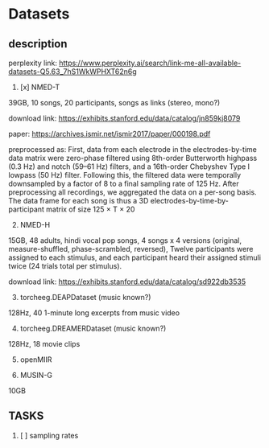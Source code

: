 
# Datasets

## description

perplexity link: https://www.perplexity.ai/search/link-me-all-available-datasets-Q5.63_7hS1WkWPHXT62n6g

1. [x] NMED-T

39GB, 10 songs, 20 participants, songs as links (stereo, mono?)

download link: https://exhibits.stanford.edu/data/catalog/jn859kj8079

paper: https://archives.ismir.net/ismir2017/paper/000198.pdf

preprocessed as: First, data from each electrode in the electrodes-by-time data matrix were zero-phase filtered using 8th-order Butterworth highpass (0.3 Hz) and notch (59–61 Hz) filters, and a 16th-order Chebyshev Type I lowpass (50 Hz) filter. Following this, the filtered data were temporally downsampled by a factor of 8 to a final sampling rate of 125 Hz.
After preprocessing all recordings, we aggregated the data on a per-song basis. The data frame for each song is thus a 3D electrodes-by-time-by-participant matrix of size 125 × T × 20

2. NMED-H

15GB, 48 adults, hindi vocal pop songs, 4 songs x 4 versions (original, measure-shuffled, phase-scrambled, reversed), 
Twelve participants were assigned to each stimulus, and each participant heard their assigned stimuli twice (24 trials total per stimulus).

download link: https://exhibits.stanford.edu/data/catalog/sd922db3535

3. torcheeg.DEAPDataset (music known?)

128Hz, 40 1-minute long excerpts from music video

4. torcheeg.DREAMERDataset (music known?)

128Hz, 18 movie clips

5. openMIIR

6. MUSIN-G

10GB

## TASKS

1. [ ] sampling rates